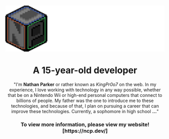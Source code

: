 <p align="center"><a href="https://ncp.dev" target="_blank"><img src="https://github.com/KingPr0o7/KingPr0o7.github.io/blob/main/images/branding/ncp-logo.png" alt="Nathan Parker's logo"></a></p>
<h1 align="center">A 15-year-old developer</h1>

<p align="center">"I'm <b>Nathan Parker</b> or rather known as <i>KingPr0o7</i> on the web. In my experience, I love working with technology in any way possible, whether that be on a Nintendo Wii or high-end personal computers that connect to billions of people. My father was the one to introduce me to these technologies, and because of that, I plan on pursuing a career that can improve these technologies. Currently, a sophomore in high school <b>...</b>" </p>

<h3 align="center">To view more information, please view my website! [https://ncp.dev/]</h3>
